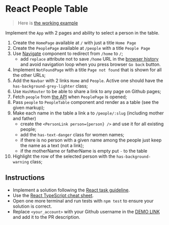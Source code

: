 # React People Table

> Here is [the working example](https://mate-academy.github.io/react_people-table-basics/)

Implement the `App` with 2 pages and ability to select a person in the table.

1. Create the `HomePage` available at `/` with just a title `Home Page`
1. Create the `PeoplePage` available at `/people` with a title `People Page`
1. Use [Navigate](https://reactrouter.com/docs/en/v6/components/navigate) component to redirect from `/home` to `/`;
    - add `replace` attribute not to save `/home` URL in the [browser history](https://reactrouter.com/en/main/start/tutorial#managing-the-history-stack) and avoid navigation loop when you press browser `Go back` button.
1. Implement `NotFoundPage` with a title `Page not found` that is shown for all the other URLs;
1. Add the `Navbar` with 2 links `Home` and `People`. Active one should have the `has-background-grey-lighter` class;
1. Use `HashRouter` to be able to share a link to any page on Github pages; 
1. Fetch `people` from [the API](https://mate-academy.github.io/react_people-table/api/people.json) when `PeoplePage` is opened;
1. Pass `people` to `PeopleTable` component and render as a table (see the given markup);
1. Make each name in the table a link a to `/people/:slug` (including mother and father)
    - create the `<PersonLink person={person} />` and use it for all existing people;
    - add the `has-text-danger` class for women names;
    - if there is no person with a given name among the people just keep the name as a text (not a link);
    - if the motherName or fatherName is empty put `-` to the table
1. Highlight the row of the selected person with the `has-background-warning` class;

## Instructions

- Implement a solution following the [React task guideline](https://github.com/mate-academy/react_task-guideline#react-tasks-guideline).
- Use the [React TypeScript cheat sheet](https://mate-academy.github.io/fe-program/js/extra/react-typescript).
- Open one more terminal and run tests with `npm test` to ensure your solution is correct.
- Replace `<your_account>` with your Github username in the [DEMO LINK](https://Alina-Yermolenko.github.io/react_people-table-basics/) and add it to the PR description.
